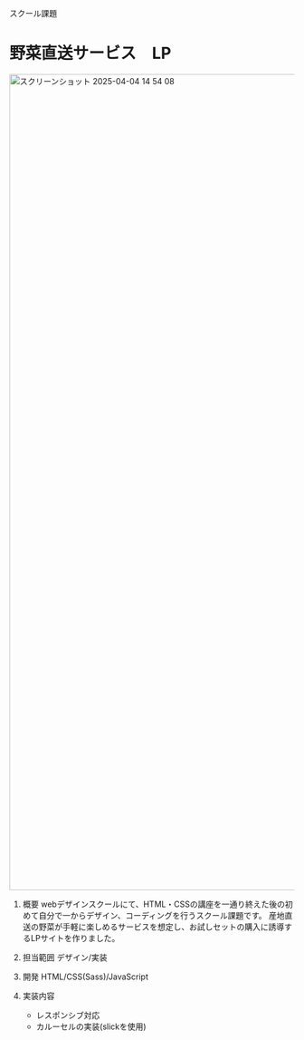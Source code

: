 スクール課題
# 野菜直送サービス　LP

<img width="1440" alt="スクリーンショット 2025-04-04 14 54 08" src="https://github.com/user-attachments/assets/0073e9de-4089-4d0e-979a-590a8af5ae4a" />


1. 概要
   webデザインスクールにて、HTML・CSSの講座を一通り終えた後の初めて自分で一からデザイン、コーディングを行うスクール課題です。
   産地直送の野菜が手軽に楽しめるサービスを想定し、お試しセットの購入に誘導するLPサイトを作りました。

2. 担当範囲
   デザイン/実装

3. 開発
   HTML/CSS(Sass)/JavaScript

4. 実装内容
   - レスポンシブ対応
   - カルーセルの実装(slickを使用)
   
   


